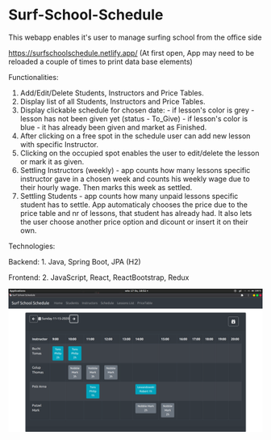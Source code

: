 # Surf-School-Schedule
This webapp enables it's user to manage surfing school from the office side

https://surfschoolschedule.netlify.app/
(At first open, App may need to be reloaded a couple of times to print data base elements)

Functionalities:
  1. Add/Edit/Delete Students, Instructors and Price Tables.
  2. Display list of all Students, Instructors and Price Tables.
  3. Display clickable schedule for chosen date:
    - if lesson's color is grey - lesson has not been given yet (status - To_Give)
    - if lesson's color is blue - it has already been given and market as Finished.
  4. After clicking on a free spot in the schedule user can add new lesson with specific Instructor.
  5. Clicking on the occupied spot enables the user to edit/delete the lesson or mark it as given.
  6. Settling Instructors (weekly) - app counts how many lessons specific instructor gave in a chosen week and counts his weekly wage due to their hourly wage. Then marks this week as settled.
  7. Settling Students - app counts how many unpaid lessons specific student has to settle. App automaticaly chooses the price due to the price table and nr of lessons, that student has already had. It also lets the user choose another price option and dicount or insert it on their own.
  
Technologies:

  Backend:
    1. Java, Spring Boot, JPA (H2)

  Frontend:
    2. JavaScript, React, ReactBootstrap, Redux
    
   ![Screenshot](screenshot.png)

    
 
 
